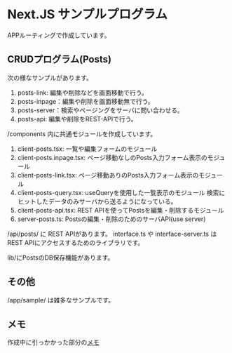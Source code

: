 # Next.JS サンプルプログラム

APPルーティングで作成しています。

## CRUDプログラム(Posts)

次の様なサンプルがあります。

1. posts-link: 編集や削除などを画面移動で行う。
2. posts-inpage：編集や削除を画面移動無で行う。
3. posts-server：検索やページングをサーバに問い合わせる。
4. posts-api: 編集や削除をREST-APIで行う。

/components 内に共通モジュールを作成しています。

1. client-posts.tsx: 一覧や編集フォームのモジュール
2. client-posts.inpage.tsx: ページ移動なしのPosts入力フォーム表示のモジュール
3. client-posts-link.tsx: ページ移動ありのPosts入力フォーム表示のモジュール
4. client-posts-query.tsx: useQueryを使用した一覧表示のモジュール
   検索にヒットしたデータのみサーバから送るようになっている。
5. client-posts-api.tsx: REST APIを使ってPostsを編集・削除するモジュール
6. server-posts.ts: Postsの編集・削除のためのサーバAPI(use server)

/api/posts/ に REST APIがあります。
interface.ts や interface-server.ts はREST APIにアクセスするためのライブラリです。

lib/にPostsのDB保存機能があります。

## その他

/app/sample/ は雑多なサンプルです。

## メモ

作成中に引っかかった部分の[メモ](MEMO.txt)
